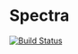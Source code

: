 # Spectra

[![Build Status](https://github.com/baez-rafael/Spectra.jl/actions/workflows/CI.yml/badge.svg?branch=master)](https://github.com/baez-rafael/Spectra.jl/actions/workflows/CI.yml?query=branch%3Amaster)
